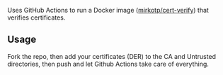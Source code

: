 Uses GitHub Actions to run a Docker image ([mirkotp/cert-verify](https://hub.docker.com/r/mirkotp/cert-verify)) that verifies certificates.

## Usage

Fork the repo, then add your certificates (DER) to the CA and Untrusted directories, then push and let Github Actions take care of everything.
